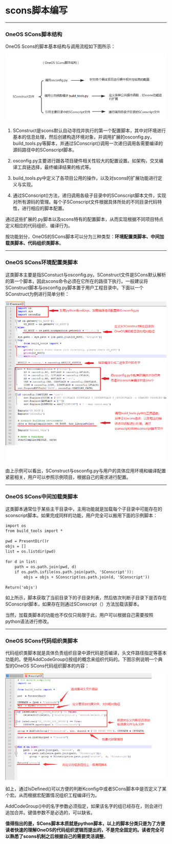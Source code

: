 # scons脚本编写

---

### OneOS SCons脚本结构

OneOS Scons的脚本基本结构与调用流程如下图所示：

![](images/OneOS-scons脚本结构.png)

1. SConstruct是scons默认自动寻找并执行的第一个配置脚本，其中对环境进行基本的信息处理，然后创建构造环境对象，并调用扩展的osconfig.py，build_tools.py等脚本，并通过SConscript\(\)调用一次递归调用各需要编译的源码路径中的SConscript脚本。

2. osconfig.py主要进行跟各项目硬件相关性较大的配置设置。如架构，交叉编译工具链选择，最终编译结果的格式等。

3. build_tools.py中定义了各项目公用的操作，以及对scons的扩展功能进行定义与实现。

4. 通过SConscript\(\)方法，递归调用各级子目录中的SConscript脚本文件，实现对所有源码的管理。每个子SConscript文件根据具体所处的不同目录代码特性，进行相应的脚本配置。

通过这些扩展的.py脚本以及scons特有的配置脚本，从而实现根据不同项目特点定义相应的代码组织、编译行为。

按功能划分，OneOS的SCons脚本可以分为三种类型：**环境配置类脚本、中间加载类脚本、代码组织类脚本**。

---

### OneOS SCons**环境配置类脚本**

这类脚本主要是指SConstuct与osconfig.py。SConstruct文件是SCons默认解析的第一个脚本，因此scons命令必须在它所在的路径下执行。一般建议将SConstruct脚本与osconfig.py脚本置于用户工程目录中。下面以一个SConstruct为例进行简单分析：

![](images/SConstruct分析.png)

由上示例可以看出，SConstruct与osconfig.py与用户的具体应用环境和编译配置紧密相关，用户可以参照示例项目，根据自己的需求进行配置。

---

### OneOS SCons中间**加载类脚本**

这类脚本通常位于某些主干目录中，主用功能就是加载每个子目录中可能存在的sconscript脚本。如果完成同样的功能，用户完全可以搬用下面的示例脚本：

```
import os
from build_tools import *

pwd = PresentDir()r
objs = []
list = os.listdir(pwd)

for d in list:
    path = os.path.join(pwd, d)
    if os.path.isfile(os.path.join(path, 'SConscript')):
        objs = objs + SConscript(os.path.join(d, 'SConscript'))

Return('objs')
```

如上所示，脚本获取了当前目录下的子目录列表，然后依次判断子目录下是否存在SConscript脚本，如果存在则通过SConscript（）方法加载该脚本。

当然，加载类脚本的功能也不仅仅只局限于此，用户可以根据自己需要按照python语法进行修改。

---

### OneOS SCons**代码组织类脚本**

代码组织类脚本就是具体负责组织目录中源代码是否编译，头文件路径指定等基本功能的。使用AddCodeGroup\(\)按组的概念来组织代码的。下图示例说明一个典型的OneOS SCons代码组织脚本的内容：

![](images/代码管理脚本说明.png)

如上，通过IsDefined\(\)可以方便的判断Kconfig中或者SCons脚本中是否定义了某个宏。从而根据宏配置情况组织工程编译行为。

AddCodeGroup\(\)中的名字参数必须指定，如果该名字的组已经存在，则会进行追加合并。键值参数不是必选的，可以缺省。

**值得指出的是，SCons脚本本质就是python脚本，以上的脚本分类只是为了方便读者快速的理解OneOS的代码组织逻辑而提出的，不是完全固定的。读者完全可以熟悉了scons机制之后根据自己的需要灵活调整**。

